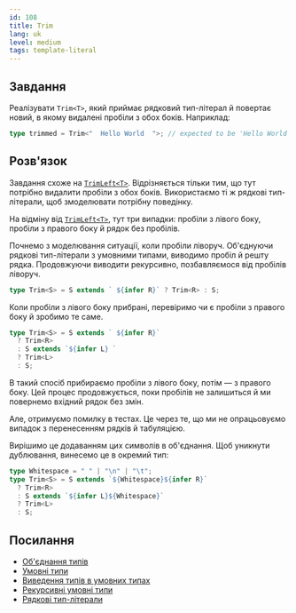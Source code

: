 ```yaml
---
id: 108
title: Trim
lang: uk
level: medium
tags: template-literal
---
```


## Завдання

Реалізувати `Trim<T>`, який приймає рядковий тип-літерал й повертає новий, в
якому видалені пробіли з обох боків. Наприклад:

```typescript
type trimmed = Trim<"  Hello World  ">; // expected to be 'Hello World'
```

## Розв'язок

Завдання схоже на [`TrimLeft<T>`](./medium-trimleft.md). Відрізняється тільки
тим, що тут потрібно видалити пробіли з обох боків. Використаємо ті ж рядкові
тип-літерали, щоб змоделювати потрібну поведінку.

На відміну від [`TrimLeft<T>`](./medium-trimleft.md), тут три випадки: пробіли з
лівого боку, пробіли з правого боку й рядок без пробілів.

Почнемо з моделювання ситуації, коли пробіли ліворуч. Об'єднуючи рядкові
тип-літерали з умовними типами, виводимо пробіл й решту рядка. Продовжуючи
виводити рекурсивно, позбавляємося від пробілів ліворуч.

```typescript
type Trim<S> = S extends ` ${infer R}` ? Trim<R> : S;
```

Коли пробіли з лівого боку прибрані, перевіримо чи є пробіли з правого боку й
зробимо те саме.

```typescript
type Trim<S> = S extends ` ${infer R}`
  ? Trim<R>
  : S extends `${infer L} `
  ? Trim<L>
  : S;
```

В такий спосіб прибираємо пробіли з лівого боку, потім — з правого боку. Цей
процес продовжується, поки пробілів не залишиться й ми повернемо вхідний рядок
без змін.

Але, отримуємо помилку в тестах. Це через те, що ми не опрацьовуємо випадок з
перенесенням рядків й табуляцією.

Вирішимо це додаванням цих символів в об'єднання. Щоб уникнути дублювання,
винесемо це в окремий тип:

```typescript
type Whitespace = " " | "\n" | "\t";
type Trim<S> = S extends `${Whitespace}${infer R}`
  ? Trim<R>
  : S extends `${infer L}${Whitespace}`
  ? Trim<L>
  : S;
```

## Посилання

- [Об'єднання типів](https://www.typescriptlang.org/docs/handbook/2/everyday-types.html#union-types)
- [Умовні типи](https://www.typescriptlang.org/docs/handbook/2/conditional-types.html)
- [Виведення типів в умовних типах](https://www.typescriptlang.org/docs/handbook/2/conditional-types.html#inferring-within-conditional-types)
- [Рекурсивні умовні типи](https://www.typescriptlang.org/docs/handbook/release-notes/typescript-4-1.html#recursive-conditional-types)
- [Рядкові тип-літерали](https://www.typescriptlang.org/docs/handbook/release-notes/typescript-4-1.html#template-literal-types)
